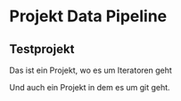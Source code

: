 # Projekt Data Pipeline
## Testprojekt 

Das ist ein Projekt, wo es um Iteratoren geht

Und auch ein Projekt in dem es um git geht.